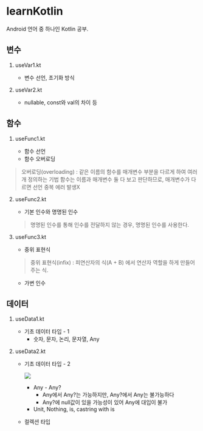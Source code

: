 # learnKotlin
Android 언어 중 하나인 Kotlin 공부.

## 변수

1. useVar1.kt

   - 변수 선언, 초기화 방식 
2. useVar2.kt

   - nullable, const와 val의 차이 등

## 함수

1. useFunc1.kt

   - 함수 선언
   - 함수 오버로딩

> 오버로딩(overloading) : 같은 이름의 함수를 매개변수 부분을 다르게 하여 여러개 정의하는 기법
> 함수는 이름과 매개변수 둘 다 보고 판단하므로, 매개변수가 다르면 선언 중복 에러 발생X

2. useFunc2.kt

   - 기본 인수와 명명된 인수

   > 명명된 인수를 통해 인수를 전달하지 않는 경우, 명명된 인수를 사용한다.

3. useFunc3.kt

   - 중위 표현식

   > 중위 표현식(infix) : 피연산자의 식(A + B) 에서 연산자 역할을 하게 만들어주는 식. 

   - 가변 인수


## 데이터

1. useData1.kt

   - 기초 데이터 타입 - 1
     - 숫자, 문자, 논리, 문자열, Any

2. useData2.kt

   - 기초 데이터 타입 - 2

     ![](C:\Users\DSM2018\IdeaProjects\Kotlin\src\Image\AnyImage.png)

     - Any - Any?
       - Any에서 Any?는 가능하지만, Any?에서 Any는 불가능하다
       - Any?에 null값이 있을 가능성이 있어 Any에 대입이 불가
     - Unit, Nothing, is, castring with is

   - 컬렉션 타입



